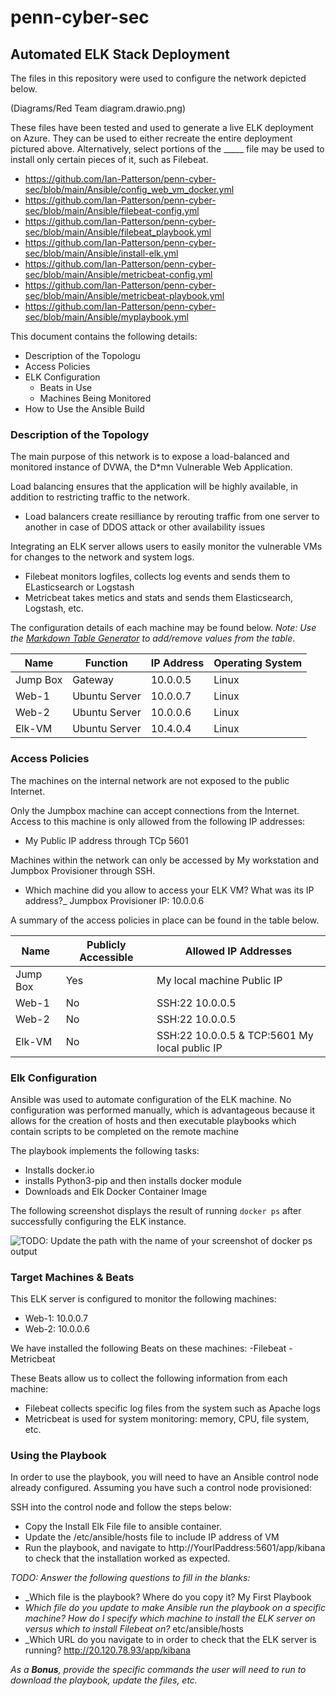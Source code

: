 # penn-cyber-sec
## Automated ELK Stack Deployment

The files in this repository were used to configure the network depicted below.

(Diagrams/Red Team diagram.drawio.png)

These files have been tested and used to generate a live ELK deployment on Azure. They can be used to either recreate the entire deployment pictured above. Alternatively, select portions of the _____ file may be used to install only certain pieces of it, such as Filebeat.

  - https://github.com/Ian-Patterson/penn-cyber-sec/blob/main/Ansible/config_web_vm_docker.yml
  - https://github.com/Ian-Patterson/penn-cyber-sec/blob/main/Ansible/filebeat-config.yml
  - https://github.com/Ian-Patterson/penn-cyber-sec/blob/main/Ansible/filebeat_playbook.yml
  - https://github.com/Ian-Patterson/penn-cyber-sec/blob/main/Ansible/install-elk.yml
  - https://github.com/Ian-Patterson/penn-cyber-sec/blob/main/Ansible/metricbeat-config.yml
  - https://github.com/Ian-Patterson/penn-cyber-sec/blob/main/Ansible/metricbeat-playbook.yml
  - https://github.com/Ian-Patterson/penn-cyber-sec/blob/main/Ansible/myplaybook.yml

This document contains the following details:
- Description of the Topologu
- Access Policies
- ELK Configuration
  - Beats in Use
  - Machines Being Monitored
- How to Use the Ansible Build


### Description of the Topology

The main purpose of this network is to expose a load-balanced and monitored instance of DVWA, the D*mn Vulnerable Web Application.

Load balancing ensures that the application will be highly available, in addition to restricting traffic to the network.
- Load balancers create resilliance by rerouting traffic from one server to another in case of DDOS attack or other availability issues

Integrating an ELK server allows users to easily monitor the vulnerable VMs for changes to the network and system logs.
- Filebeat monitors logfiles, collects log events and sends them to ELasticsearch or Logstash
- Metricbeat takes metics and stats and sends them Elasticsearch, Logstash, etc.

The configuration details of each machine may be found below.
_Note: Use the [Markdown Table Generator](http://www.tablesgenerator.com/markdown_tables) to add/remove values from the table_.

| Name     | Function | IP Address | Operating System |
|----------|----------|------------|------------------|
| Jump Box | Gateway  | 10.0.0.5   | Linux            |
| Web-1    | Ubuntu Server | 10.0.0.7 | Linux         |
| Web-2    | Ubuntu Server | 10.0.0.6 | Linux         |
| Elk-VM    | Ubuntu Server | 10.4.0.4 | Linux         |

### Access Policies

The machines on the internal network are not exposed to the public Internet. 

Only the Jumpbox machine can accept connections from the Internet. Access to this machine is only allowed from the following IP addresses:
- My Public IP address through TCp 5601

Machines within the network can only be accessed by My workstation and Jumpbox Provisioner through SSH.
- Which machine did you allow to access your ELK VM? What was its IP address?_
  Jumpbox Provisioner IP: 10.0.0.6

A summary of the access policies in place can be found in the table below.

| Name     | Publicly Accessible | Allowed IP Addresses |
|----------|---------------------|----------------------|
| Jump Box | Yes                 | My local machine Public IP   |
| Web-1    | No                    |  SSH:22 10.0.0.5           |
| Web-2    | No                    |  SSH:22 10.0.0.5           |
| Elk-VM   | No                    | SSH:22 10.0.0.5 & TCP:5601 My local public IP|

### Elk Configuration

Ansible was used to automate configuration of the ELK machine. No configuration was performed manually, which is advantageous because it allows for the creation of hosts and then executable playbooks which contain scripts to be completed on the remote machine 

The playbook implements the following tasks:
- Installs docker.io
- installs Python3-pip and then installs docker module
- Downloads and Elk Docker Container Image

The following screenshot displays the result of running `docker ps` after successfully configuring the ELK instance.

![TODO: Update the path with the name of your screenshot of docker ps output](Images/docker_ps_output.png)

### Target Machines & Beats
This ELK server is configured to monitor the following machines:
- Web-1: 10.0.0.7
- Web-2: 10.0.0.6

We have installed the following Beats on these machines:
-Filebeat
-Metricbeat

These Beats allow us to collect the following information from each machine:
- Filebeat collects specific log files from the system such as Apache logs
- Metricbeat is used for system monitoring: memory, CPU, file system, etc. 

### Using the Playbook
In order to use the playbook, you will need to have an Ansible control node already configured. Assuming you have such a control node provisioned: 

SSH into the control node and follow the steps below:
- Copy the Install Elk File file to ansible container.
- Update the /etc/ansible/hosts file to include IP address of VM
- Run the playbook, and navigate to http://YourIPaddress:5601/app/kibana to check that the installation worked as expected.

_TODO: Answer the following questions to fill in the blanks:_
- _Which file is the playbook? Where do you copy it? My First Playbook
- _Which file do you update to make Ansible run the playbook on a specific machine? How do I specify which machine to install the ELK server on versus which to install Filebeat on?_ etc/ansible/hosts 
- _Which URL do you navigate to in order to check that the ELK server is running? http://20.120.78.93/app/kibana

_As a **Bonus**, provide the specific commands the user will need to run to download the playbook, update the files, etc._
